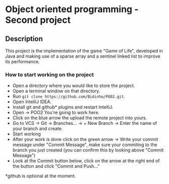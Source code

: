 # Object oriented programming - Second project

## Description

This project is the implementation of the game "Game of Life", developed in Java and making use of a sparse array and a sentinel linked list to improve its performance. 

### How to start working on the project
 
+ Open a directory where you would like to store the project.
+ Open a terminal window on that directory.
+ Run `git clone https://github.com/Bidinho/POO2.git`.
+ Open IntelliJ IDEA.
+ Install git and github* plugins and restart IntelliJ.
+ Open -> POO2    You're going to work here.
+ Click on the blue arrow the upload the remote project into yours.
+ Go to VCS -> Git -> Branches... -> + New Branch -> Enter the name of your branch and create.
+ Start working
+ After your work is done click on the green arrow -> Write your commit message under "Commit Message", make sure your commiting to the branch you just created (you can confirm this by looking above "Commit Message")
+ Look at the Commit button below, click on the arrow at the right end of the button and click "Commit and Push..."



*github is optional at the moment.
